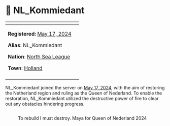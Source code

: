 # 👤 NL\_Kommiedant

<table data-view="cards" data-full-width="false"><thead><tr><th></th><th data-hidden data-card-cover data-type="files"></th></tr></thead><tbody><tr><td><p><strong>Registered:</strong> <a href="../../../server-dates/may-24.md#may-17">May 17, 2024</a></p><p><strong>Alias</strong>: NL_Kommiedant</p><p><strong>Nation</strong>: <a href="../nations/north_sea_league.md">North Sea League</a></p><p><strong>Town</strong>: <a href="../towns/holland.md">Holland</a></p></td><td></td></tr><tr><td><img src="../../../.gitbook/assets/NL_KommiedantSkin.png" alt=""></td><td></td></tr></tbody></table>

NL\_Kommiedant joined the server on [May 17, 2024](../../../server-dates/may-24.md#may-17), with the aim of restoring the Netherland region and ruling as the Queen of Nederland. To enable the restoration, NL\_Kommiedant utilized the destructive power of fire to clear out any obstacles hindering progress.

<figure><img src="../../../.gitbook/assets/screenshoot1.png" alt=""><figcaption><p>To rebuild I must destroy. Maya for Queen of Nederland 2024</p></figcaption></figure>
